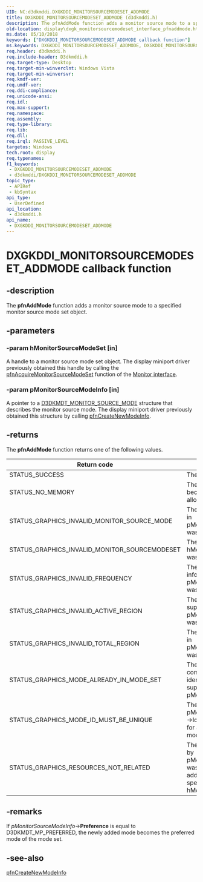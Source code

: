 ```yaml
---
UID: NC:d3dkmddi.DXGKDDI_MONITORSOURCEMODESET_ADDMODE
title: DXGKDDI_MONITORSOURCEMODESET_ADDMODE (d3dkmddi.h)
description: The pfnAddMode function adds a monitor source mode to a specified monitor source mode set object.
old-location: display\dxgk_monitorsourcemodeset_interface_pfnaddmode.htm
ms.date: 05/10/2018
keywords: ["DXGKDDI_MONITORSOURCEMODESET_ADDMODE callback function"]
ms.keywords: DXGKDDI_MONITORSOURCEMODESET_ADDMODE, DXGKDDI_MONITORSOURCEMODESET_ADDMODE callback, VidPnFunctions_1b037d93-a615-41e1-bc22-bf9565050062.xml, d3dkmddi/pfnAddMode, display.dxgk_monitorsourcemodeset_interface_pfnaddmode, pfnAddMode, pfnAddMode callback function [Display Devices]
req.header: d3dkmddi.h
req.include-header: D3dkmddi.h
req.target-type: Desktop
req.target-min-winverclnt: Windows Vista
req.target-min-winversvr: 
req.kmdf-ver: 
req.umdf-ver: 
req.ddi-compliance: 
req.unicode-ansi: 
req.idl: 
req.max-support: 
req.namespace: 
req.assembly: 
req.type-library: 
req.lib: 
req.dll: 
req.irql: PASSIVE_LEVEL
targetos: Windows
tech.root: display
req.typenames: 
f1_keywords:
 - DXGKDDI_MONITORSOURCEMODESET_ADDMODE
 - d3dkmddi/DXGKDDI_MONITORSOURCEMODESET_ADDMODE
topic_type:
 - APIRef
 - kbSyntax
api_type:
 - UserDefined
api_location:
 - d3dkmddi.h
api_name:
 - DXGKDDI_MONITORSOURCEMODESET_ADDMODE
---
```


# DXGKDDI_MONITORSOURCEMODESET_ADDMODE callback function


## -description

The <b>pfnAddMode</b> function adds a monitor source mode to a specified monitor source mode set object.

## -parameters

### -param hMonitorSourceModeSet [in]

A handle to a monitor source mode set object. The display miniport driver previously obtained this handle by calling the <a href="/windows-hardware/drivers/ddi/d3dkmddi/nc-d3dkmddi-dxgkddi_monitor_acquiremonitorsourcemodeset">pfnAcquireMonitorSourceModeSet</a> function of the <a href="/windows-hardware/drivers/ddi/index">Monitor interface</a>.

### -param pMonitorSourceModeInfo [in]

A pointer to a <a href="/windows-hardware/drivers/ddi/d3dkmdt/ns-d3dkmdt-_d3dkmdt_monitor_source_mode">D3DKMDT_MONITOR_SOURCE_MODE</a> structure that describes the monitor source mode. The display miniport driver previously obtained this structure by calling <a href="/windows-hardware/drivers/ddi/d3dkmddi/nc-d3dkmddi-dxgkddi_monitorsourcemodeset_createnewmodeinfo">pfnCreateNewModeInfo</a>.

## -returns

The <b>pfnAddMode</b> function returns one of the following values.

|Return code|Description|
|--- |--- |
|STATUS_SUCCESS|The function succeeded.|
|STATUS_NO_MEMORY|The function failed because it could not allocate enough memory.|
|STATUS_GRAPHICS_INVALID_MONITOR_SOURCE_MODE|The information supplied in pMonitorSourceModeInfo was invalid.|
|STATUS_GRAPHICS_INVALID_MONITOR_SOURCEMODESET|The handle supplied in hMonitorSourceModeSet was invalid.|
|STATUS_GRAPHICS_INVALID_FREQUENCY|The frequency information supplied in pMonitorSourceModeInfo was invalid.|
|STATUS_GRAPHICS_INVALID_ACTIVE_REGION|The active region supplied in pMonitorSourceModeInfo was invalid.|
|STATUS_GRAPHICS_INVALID_TOTAL_REGION|The total region supplied in pMonitorSourceModeInfo was invalid.|
|STATUS_GRAPHICS_MODE_ALREADY_IN_MODE_SET|The mode set already contains a mode that is identical to the mode supplied in pMonitorSourceModeInfo.|
|STATUS_GRAPHICS_MODE_ID_MUST_BE_UNIQUE|The identifier supplied in pMonitorSourceModeInfo->Id is already being used for another mode in the mode set.|
|STATUS_GRAPHICS_RESOURCES_NOT_RELATED|The structure pointed to by pMonitorSourceModeInfo was not created for addition to the mode set specified by hMonitorSourceModeSet.|

## -remarks

If <i>pMonitorSourceModeInfo</i>-><b>Preference</b> is equal to D3DKMDT_MP_PREFERRED, the newly added mode becomes the preferred mode of the mode set.

## -see-also

<a href="/windows-hardware/drivers/ddi/d3dkmddi/nc-d3dkmddi-dxgkddi_monitorsourcemodeset_createnewmodeinfo">pfnCreateNewModeInfo</a>

